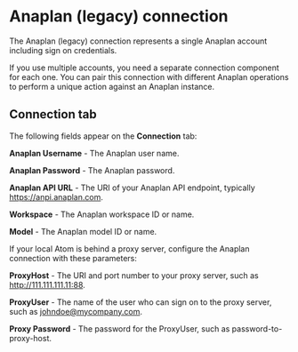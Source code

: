# Anaplan \(legacy\) connection 

<head>
  <meta name="guidename" content="Integration"/>
  <meta name="context" content="GUID-27d27b7f-27db-466e-86b5-9805e44f7c75"/>
</head>


The Anaplan (legacy) connection represents a single Anaplan account including sign on credentials.

If you use multiple accounts, you need a separate connection component for each one. You can pair this connection with different Anaplan operations to perform a unique action against an Anaplan instance.


## Connection tab 

The following fields appear on the **Connection** tab:



**Anaplan Username** - 
The Anaplan user name.

**Anaplan Password** - 
The Anaplan password.

**Anaplan API URL** - 
The URI of your Anaplan API endpoint, typically https://anpi.anaplan.com.

**Workspace** - 
The Anaplan workspace ID or name.

**Model** - 
The Anaplan model ID or name.

If your local Atom is behind a proxy server, configure the Anaplan connection with these parameters:


 
**ProxyHost** - 
The URI and port number to your proxy server, such as http://111.111.111.11:88.

**ProxyUser** - 
The name of the user who can sign on to the proxy server, such as johndoe@mycompany.com.

**Proxy Password** - 
The password for the ProxyUser, such as password-to-proxy-host.